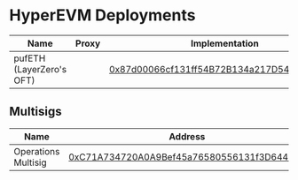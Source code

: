 # HyperEVM Deployments

| Name                          | Proxy | Implementation |
| ----------------------------- | ----- | -------------- |
| pufETH (LayerZero's OFT) | | [0x87d00066cf131ff54B72B134a217D5401E5392b6](https://www.hyperscan.com/address/0x87d00066cf131ff54B72B134a217D5401E5392b6) |



## Multisigs
| Name                            | Address |
| ------------------------------- | -------------- |
| Operations Multisig                | [0xC71A734720A0A9Bef45a76580556131f3D644628](https://www.hyperscan.com/address/0xC71A734720A0A9Bef45a76580556131f3D644628) |
